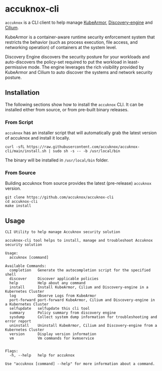 # accuknox-cli

`accuknox` is a CLI client to help manage [KubeArmor](https://github.com/kubearmor/KubeArmor), [Discovery-engine](https://github.com/accuknox/discovery-engine) and [Cilium](https://github.com/cilium/cilium).

KubeArmor is a container-aware runtime security enforcement system that
restricts the behavior (such as process execution, file access, and networking
operation) of containers at the system level.

Discovery Engine discovers the security posture for your workloads and auto-discovers the policy-set required to put the workload in least-permissive mode. The engine leverages the rich visibility provided by KubeArmor and Cilium to auto discover the systems and network security posture.

## Installation

The following sections show how to install the `accuknox` CLI. It can be installed either from source, or from pre-built binary releases.

### From Script

`accuknox` has an installer script that will automatically grab the latest version of accuknox and install it locally.

```
curl -sfL https://raw.githubusercontent.com/accuknox/accuknox-cli/main/install.sh | sudo sh -s -- -b /usr/local/bin
```

The binary will be installed in `/usr/local/bin` folder.

### From Source 

Building accuknox from source provides the latest (pre-release) `accuknox` version.

```
git clone https://github.com/accuknox/accuknox-cli
cd accuknox-cli
make install
```

## Usage

```
CLI Utility to help manage Accuknox security solution
	
accuknox-cli tool helps to install, manage and troubleshoot Accuknox security solution

Usage:
  accuknox [command]

Available Commands:
  completion   Generate the autocompletion script for the specified shell
  discover     Discover applicable policies
  help         Help about any command
  install      Install KubeArmor, Cilium and Discovery-engine in a Kubernetes Cluster
  log          Observe Logs from KubeArmor
  port-forward port-forward KubeArmor, Cilium and Discovery-engine in a Kubernetes Cluster
  selfupdate   selfupdate this cli tool
  summary      Policy summary from discovery engine
  sysdump      Collect system dump information for troubleshooting and error report
  uninstall    Uninstall KubeArmor, Cilium and Discovery-engine from a Kubernetes Cluster
  version      Display version information
  vm           Vm commands for kvmservice


Flags:
  -h, --help   help for accuknox

Use "accuknox [command] --help" for more information about a command.
```

